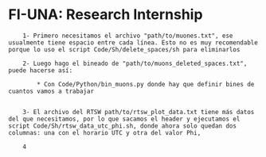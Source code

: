 # FI-UNA: Research Internship

        1- Primero necesitamos el archivo "path/to/muones.txt", ese usualmente tiene espacio entre cada línea. Esto no es muy recomendable porque lo uso el script Code/Sh/delete_spaces/sh para eliminarlos

        2- Luego hago el bineado de "path/to/muons_deleted_spaces.txt", puede hacerse así:
            
            * Con Code/Python/bin_muons.py donde hay que definir bines de cuantos vamos a trabajar


        3- El archivo del RTSW path/to/rtsw_plot_data.txt tiene más datos del que necesitamos, por lo que sacamos el header y ejecutamos el script Code/Sh/rtsw_data_utc_phi.sh, donde ahora solo quedan dos columnas: una con el horario UTC y otra del valor Phi, 

        4